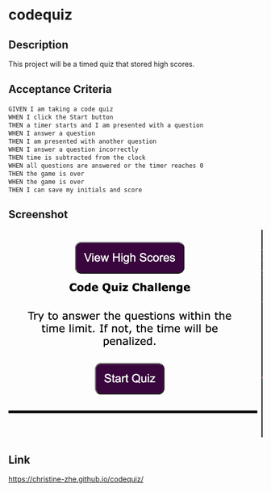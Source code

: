 # codequiz


## Description
This project will be a timed quiz that stored high scores.

## Acceptance Criteria

```
GIVEN I am taking a code quiz
WHEN I click the Start button
THEN a timer starts and I am presented with a question
WHEN I answer a question
THEN I am presented with another question
WHEN I answer a question incorrectly
THEN time is subtracted from the clock
WHEN all questions are answered or the timer reaches 0
THEN the game is over
WHEN the game is over
THEN I can save my initials and score
```

## Screenshot
<img src ="./assets/images/Screenshot.png">

## Link
https://christine-zhe.github.io/codequiz/